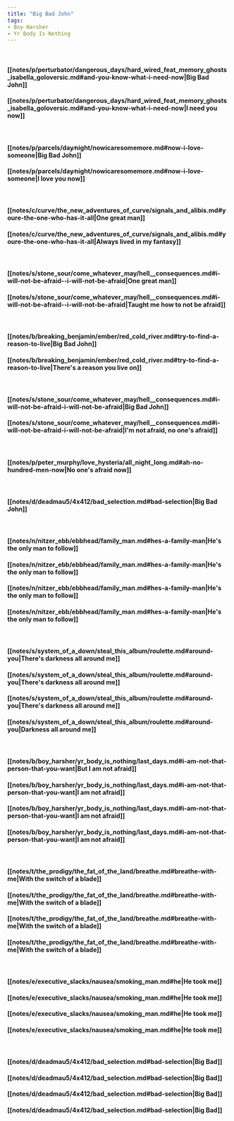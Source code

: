 ```yaml
---
title: "Big Bad John"
tags:
- Boy Harsher
- Yr Body Is Nothing
---
```

&nbsp;
#### [[notes/p/perturbator/dangerous_days/hard_wired_feat_memory_ghosts_isabella_goloversic.md#and-you-know-what-i-need-now|Big Bad John]]
#### [[notes/p/perturbator/dangerous_days/hard_wired_feat_memory_ghosts_isabella_goloversic.md#and-you-know-what-i-need-now|I need you now]]
&nbsp;
#### [[notes/p/parcels/day∕night/nowicaresomemore.md#now-i-love-someone|Big Bad John]]
#### [[notes/p/parcels/day∕night/nowicaresomemore.md#now-i-love-someone|I love you now]]
&nbsp;
#### [[notes/c/curve/the_new_adventures_of_curve/signals_and_alibis.md#youre-the-one-who-has-it-all|One great man]]
#### [[notes/c/curve/the_new_adventures_of_curve/signals_and_alibis.md#youre-the-one-who-has-it-all|Always lived in my fantasy]]
&nbsp;
#### [[notes/s/stone_sour/come_whatever_may/hell__consequences.md#i-will-not-be-afraid--i-will-not-be-afraid|One great man]]
#### [[notes/s/stone_sour/come_whatever_may/hell__consequences.md#i-will-not-be-afraid--i-will-not-be-afraid|Taught me how to not be afraid]]
&nbsp;
#### [[notes/b/breaking_benjamin/ember/red_cold_river.md#try-to-find-a-reason-to-live|Big Bad John]]
#### [[notes/b/breaking_benjamin/ember/red_cold_river.md#try-to-find-a-reason-to-live|There's a reason you live on]]
&nbsp;
#### [[notes/s/stone_sour/come_whatever_may/hell__consequences.md#i-will-not-be-afraid-i-will-not-be-afraid|Big Bad John]]
#### [[notes/s/stone_sour/come_whatever_may/hell__consequences.md#i-will-not-be-afraid-i-will-not-be-afraid|I'm not afraid, no one's afraid]]
&nbsp;
#### [[notes/p/peter_murphy/love_hysteria/all_night_long.md#ah-no-hundred-men-now|No one's afraid now]]
&nbsp;
#### [[notes/d/deadmau5/4x412/bad_selection.md#bad-selection|Big Bad John]]
&nbsp;
#### [[notes/n/nitzer_ebb/ebbhead/family_man.md#hes-a-family-man|He's the only man to follow]]
#### [[notes/n/nitzer_ebb/ebbhead/family_man.md#hes-a-family-man|He's the only man to follow]]
#### [[notes/n/nitzer_ebb/ebbhead/family_man.md#hes-a-family-man|He's the only man to follow]]
#### [[notes/n/nitzer_ebb/ebbhead/family_man.md#hes-a-family-man|He's the only man to follow]]
&nbsp;
#### [[notes/s/system_of_a_down/steal_this_album/roulette.md#around-you|There's darkness all around me]]
#### [[notes/s/system_of_a_down/steal_this_album/roulette.md#around-you|There's darkness all around me]]
#### [[notes/s/system_of_a_down/steal_this_album/roulette.md#around-you|There's darkness all around me]]
#### [[notes/s/system_of_a_down/steal_this_album/roulette.md#around-you|Darkness all around me]]
&nbsp;
#### [[notes/b/boy_harsher/yr_body_is_nothing/last_days.md#i-am-not-that-person-that-you-want|But I am not afraid]]
#### [[notes/b/boy_harsher/yr_body_is_nothing/last_days.md#i-am-not-that-person-that-you-want|I am not afraid]]
#### [[notes/b/boy_harsher/yr_body_is_nothing/last_days.md#i-am-not-that-person-that-you-want|I am not afraid]]
#### [[notes/b/boy_harsher/yr_body_is_nothing/last_days.md#i-am-not-that-person-that-you-want|I am not afraid]]
&nbsp;
#### [[notes/t/the_prodigy/the_fat_of_the_land/breathe.md#breathe-with-me|With the switch of a blade]]
#### [[notes/t/the_prodigy/the_fat_of_the_land/breathe.md#breathe-with-me|With the switch of a blade]]
#### [[notes/t/the_prodigy/the_fat_of_the_land/breathe.md#breathe-with-me|With the switch of a blade]]
#### [[notes/t/the_prodigy/the_fat_of_the_land/breathe.md#breathe-with-me|With the switch of a blade]]
&nbsp;
#### [[notes/e/executive_slacks/nausea/smoking_man.md#he|He took me]]
#### [[notes/e/executive_slacks/nausea/smoking_man.md#he|He took me]]
#### [[notes/e/executive_slacks/nausea/smoking_man.md#he|He took me]]
#### [[notes/e/executive_slacks/nausea/smoking_man.md#he|He took me]]
&nbsp;
#### [[notes/d/deadmau5/4x412/bad_selection.md#bad-selection|Big Bad]]
#### [[notes/d/deadmau5/4x412/bad_selection.md#bad-selection|Big Bad]]
#### [[notes/d/deadmau5/4x412/bad_selection.md#bad-selection|Big Bad]]
#### [[notes/d/deadmau5/4x412/bad_selection.md#bad-selection|Big Bad]]
